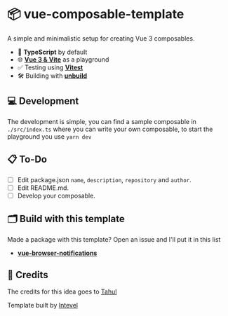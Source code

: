 # 📦 vue-composable-template

A simple and minimalistic setup for creating Vue 3 composables.

- 🧩 **TypeScript** by default
- 🌐 [**Vue 3 & Vite**](https://vitejs.dev) as a playground
- ✅ Testing using [**Vitest**](https://vitest.dev)
- 🛠 Building with [**unbuild**](https://github.com/unjs/unbuild)

## 💻 Development

The development is simple, you can find a sample composable in `./src/index.ts` where you can write your own composable, to start the playground you use `yarn dev`

## 📋 To-Do

- [ ] Edit package.json `name`, `description`, `repository` and `author`.
- [ ] Edit README.md.
- [ ] Develop your composable.

## 🗂 Build with this template
Made a package with this template? Open an issue and I'll put it in this list

- [**vue-browser-notifications**](https://github.com/Intevel/vue-browser-notifications)

## 💚 Credits

The credits for this idea goes to [Tahul](https://github.com/tahul/)

Template built by [Intevel](https://github.com/Intevel)
